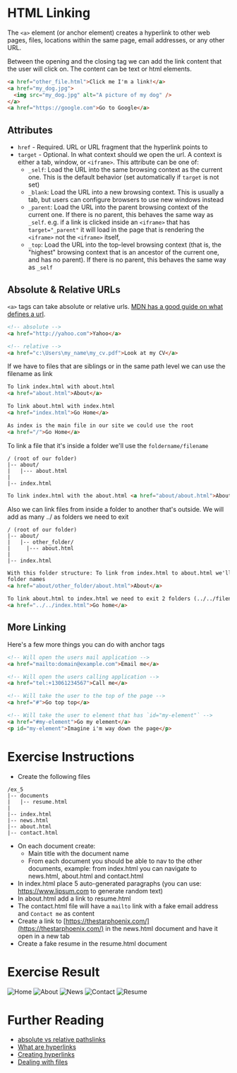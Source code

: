 # HTML Linking

The `<a>` element (or anchor element) creates a hyperlink to other web pages, files, locations within the same page, email addresses, or any other URL.

Between the opening and the closing tag we can add the link content that the user will click on. The content can be text or html elements.

```html
<a href="other_file.html">Click me I'm a link!</a>
<a href="my_dog.jpg">
  <img src="my_dog.jpg" alt="A picture of my dog" />
</a>
<a href="https://google.com">Go to Google</a>
```

## Attributes

- `href` - Required. URL or URL fragment that the hyperlink points to
- `target` - Optional. In what context should we open the url. A context is either a tab, window, or `<iframe>`. This attribute can be one of:
  - `_self`: Load the URL into the same browsing context as the current one. This is the default behavior (set automatically if `target` is not set)
  - `_blank`: Load the URL into a new browsing context. This is usually a tab, but users can configure browsers to use new windows instead
  - `_parent`: Load the URL into the parent browsing context of the current one. If there is no parent, this behaves the same way as `_self`. e.g. if a link is clicked inside an `<iframe>` that has `target="_parent"` it will load in the page that is rendering the `<iframe>` not the `<iframe>` itself,
  - `_top`: Load the URL into the top-level browsing context (that is, the "highest" browsing context that is an ancestor of the current one, and has no parent). If there is no parent, this behaves the same way as `_self`

## Absolute & Relative URLs

`<a>` tags can take absolute or relative urls. [MDN has a good guide on what defines a url](https://developer.mozilla.org/en-US/docs/Learn/Common_questions/What_is_a_URL).

```html
<!-- absolute -->
<a href="http://yahoo.com">Yahoo</a>

<!-- relative -->
<a href="c:\Users\my_name\my_cv.pdf">Look at my CV</a>
```

If we have to files that are siblings or in the same path level we can use the filename as link

```html
To link index.html with about.html
<a href="about.html">About</a>

To link about.html with index.html
<a href="index.html">Go Home</a>

As index is the main file in our site we could use the root
<a href="/">Go Home</a>
```

To link a file that it's inside a folder we'll use the `foldername/filename`

```
/ (root of our folder)
|-- about/
|   |--- about.html
|
|-- index.html
```

```html
To link index.html with the about.html <a href="about/about.html">About</a>
```

Also we can link files from inside a folder to another that's outside. We will add as many ../ as folders we need to exit

```
/ (root of our folder)
|-- about/
|   |-- other_folder/
|     |--- about.html
|
|-- index.html
```

```html
With this folder structure: To link from index.html to about.html we'll use both
folder names
<a href="about/other_folder/about.html">About</a>

To link about.html to index.html we need to exit 2 folders (../../filename)
<a href="../../index.html">Go home</a>
```

## More Linking

Here's a few more things you can do with anchor tags

```html
<!-- Will open the users mail application -->
<a href="mailto:domain@example.com">Email me</a>

<!-- Will open the users calling application -->
<a href="tel:+13061234567">Call me</a>

<!-- Will take the user to the top of the page -->
<a href="#">Go top top</a>

<!-- Will take the user to element that has `id="my-element"` -->
<a href="#my-element">Go my element</a>
<p id="my-element">Imagine i'm way down the page</p>
```

# Exercise Instructions

- Create the following files

```
/ex_5
|-- documents
|   |-- resume.html
|
|-- index.html
|-- news.html
|-- about.html
|-- contact.html
```

- On each document create:
  - Main title with the document name
  - From each document you should be able to nav to the other documents, example: from index.html you can navigate to news.html, about.html and contact.html
- In index.html place 5 auto-generated paragraphs (you can use: https://www.lipsum.com to generate random text)
- In about.html add a link to resume.html
- The contact.html file will have a `mailto` link with a fake email address and `Contact me` as content
- Create a link to [https://thestarphoenix.com/](https://thestarphoenix.com/) in the news.html document and have it open in a new tab
- Create a fake resume in the resume.html document

# Exercise Result

![Home](links-home-result.png)
![About](links-about-result.png)
![News](links-news-result.png)
![Contact](links-contact-result.png)
![Resume](links-resume-result.png)

# Further Reading

- [absolute vs relative pathslinks](https://www.coffeecup.com/help/articles/absolute-vs-relative-pathslinks)
- [What are hyperlinks](https://developer.mozilla.org/en-US/docs/Learn/Common_questions/What_are_hyperlinks)
- [Creating hyperlinks](https://developer.mozilla.org/en-US/docs/Learn/HTML/Introduction_to_HTML/Creating_hyperlinks)
- [Dealing with files](https://developer.mozilla.org/en-US/docs/Learn/Getting_started_with_the_web/Dealing_with_files)
